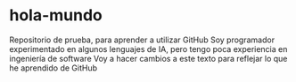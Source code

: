 # hola-mundo
Repositorio de prueba, para aprender a utilizar GitHub
Soy programador experimentado en algunos lenguajes de IA, pero tengo poca experiencia en ingeniería de software
Voy a hacer cambios a este texto para reflejar lo que he aprendido de GitHub
